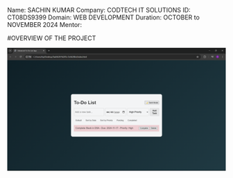 Name: SACHIN KUMAR
Company: CODTECH IT SOLUTIONS
ID: CT08DS9399
Domain: WEB DEVELOPMENT
Duration: OCTOBER to NOVEMBER 2024
Mentor: 


#OVERVIEW OF THE PROJECT 
 
 
 ![Image Alt](https://github.com/Sachin-701/CODTECH---Task-1-To-Do-List-/blob/main/Screenshot.png?raw=true)
